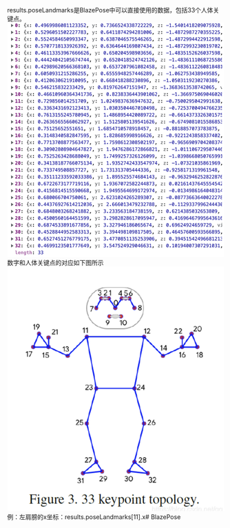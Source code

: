 results.poseLandmarks是BlazePose中可以直接使用的数据，包括33个人体关键点。
![poseLandmarks](public/image/results.poseLandmarks.png)
数字和人体关键点的对应如下图所示
![humanbody](public/image/humanbody.png)
例：左肩膀的x坐标：results.poseLandmarks[11].x# BlazePose

